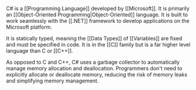 C# is a [[Programming Language]] developed by [[Microsoft]]. It is primarily an [[Object-Oriented Programming|Object-Oriented]] language. It is built to work seamlessly with the [[.NET]] framework to develop applications on the Microsoft platform.

It is statically typed, meaning the [[Data Types]] of [[Variables]] are fixed and must be specified in code. It is in the [[C]] family but is a far higher level language than C or [[C++]]. 

As opposed to C and C++, C# uses a garbage collector to automatically manage memory allocation and deallocation. Programmers don't need to explicitly allocate or deallocate memory, reducing the risk of memory leaks and simplifying memory management.

